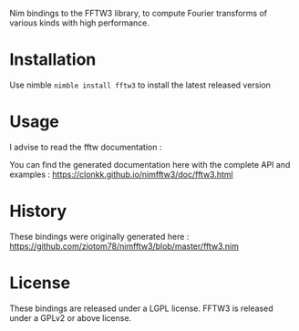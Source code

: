 Nim bindings to the FFTW3 library, to compute Fourier transforms of various kinds with high performance.

# Installation

Use nimble `nimble install fftw3` to install the latest released version

# Usage

I advise to read the fftw documentation :

You can find the generated documentation here with the complete API and examples : https://clonkk.github.io/nimfftw3/doc/fftw3.html

# History

These bindings were originally generated here : https://github.com/ziotom78/nimfftw3/blob/master/fftw3.nim

# License

These bindings are released under a LGPL license. FFTW3 is released under a GPLv2 or above license.

